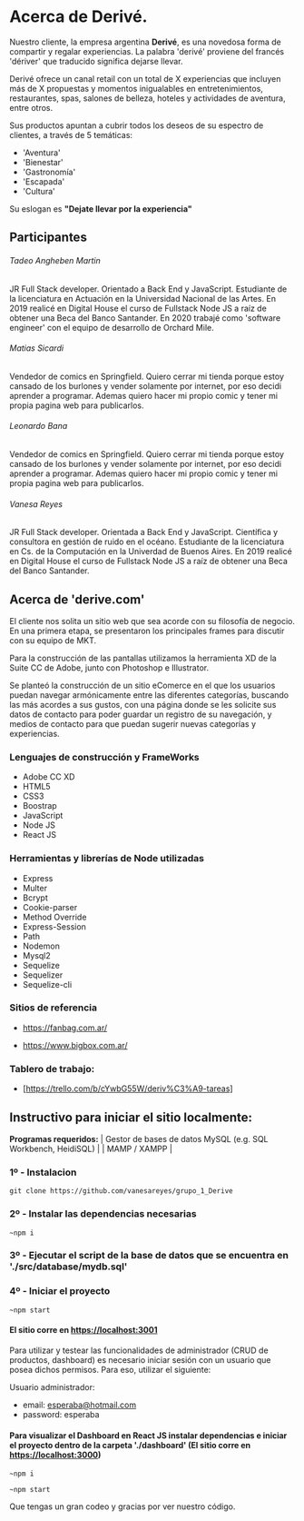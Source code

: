 # Acerca de Derivé.

Nuestro cliente, la empresa argentina **Derivé**, es una novedosa forma de compartir y regalar experiencias. 
La palabra 'derivé' proviene del francés 'dériver' que traducido significa dejarse llevar.

Derivé ofrece un canal retail con un total de X experiencias que incluyen más de X propuestas y momentos inigualables en entretenimientos, restaurantes, spas, salones de belleza, hoteles y actividades de aventura, entre otros.

Sus productos apuntan a cubrir todos los deseos de su espectro de clientes, a través de 5 temáticas:

- 'Aventura'
- 'Bienestar'
- 'Gastronomía'
- 'Escapada'
- 'Cultura'

Su eslogan es **"Dejate llevar por la experiencia"**

## Participantes

###### Tadeo Angheben Martin
JR Full Stack developer. Orientado a Back End y JavaScript. Estudiante de la licenciatura en Actuación en la Universidad Nacional de las Artes.
En 2019 realicé en Digital House el curso de Fullstack Node JS a raíz de obtener una Beca del Banco Santander. En 2020 trabajé como 'software engineer' con el equipo de desarrollo de Orchard Mile.

###### Matias Sicardi
Vendedor de comics en Springfield. Quiero cerrar mi tienda porque estoy cansado de los burlones y vender solamente por internet, por eso decidi aprender a programar. Ademas quiero hacer mi propio comic y tener mi propia pagina web para publicarlos.

###### Leonardo Bana
Vendedor de comics en Springfield. Quiero cerrar mi tienda porque estoy cansado de los burlones y vender solamente por internet, por eso decidi aprender a programar. Ademas quiero hacer mi propio comic y tener mi propia pagina web para publicarlos.

###### Vanesa Reyes
JR Full Stack developer. Orientada a Back End y JavaScript. Científica y consultora en gestión de ruido en el océano. Estudiante de la licenciatura en Cs. de la Computación en la Univerdad de Buenos Aires.
En 2019 realicé en Digital House el curso de Fullstack Node JS a raíz de obtener una Beca del Banco Santander.

## Acerca de 'derive.com'

El cliente nos solita un sitio web que sea acorde con su filosofía de negocio. En una primera etapa, se presentaron los principales frames para discutir con su equipo de MKT.

Para la construcción de las pantallas utilizamos la herramienta XD de la Suite CC de Adobe, junto con Photoshop e Illustrator.

Se planteó la construcción de un sitio eComerce en el que los usuarios puedan navegar armónicamente entre las diferentes categorías, buscando las más acordes a sus gustos, con una página donde se les solicite sus datos de contacto para poder guardar un registro de su navegación, y medios de contacto para que puedan sugerir nuevas categorías y experiencias.

### Lenguajes de construcción y FrameWorks

- Adobe CC XD
- HTML5
- CSS3
- Boostrap
- JavaScript
- Node JS
- React JS

### Herramientas y librerías de Node utilizadas

- Express
- Multer
- Bcrypt
- Cookie-parser
- Method Override
- Express-Session
- Path
- Nodemon
- Mysql2
- Sequelize
- Sequelizer
- Sequelize-cli

### Sitios de referencia

- https://fanbag.com.ar/

- https://www.bigbox.com.ar/

### Tablero de trabajo: 
- [https://trello.com/b/cYwbG55W/deriv%C3%A9-tareas]

## Instructivo para iniciar el sitio localmente:

**Programas requeridos:**
| Gestor de bases de datos MySQL (e.g. SQL Workbench, HeidiSQL) |
| MAMP / XAMPP                                              |


### 1º - Instalacion

```git clone https://github.com/vanesareyes/grupo_1_Derive```

### 2º - Instalar las dependencias necesarias

```~npm i```

### 3º - Ejecutar el script de la base de datos que se encuentra en './src/database/mydb.sql'
 
### 4º - Iniciar el proyecto

```~npm start```

#### El sitio corre en [https://localhost:3001](https://localhost:3001)

Para utilizar y testear las funcionalidades de administrador (CRUD de productos, dashboard) es necesario iniciar sesión con un usuario que posea dichos permisos. Para eso, utilizar el siguiente:

Usuario administrador: 
 - email: esperaba@hotmail.com
 - password: esperaba
 
 #### Para visualizar el Dashboard en React JS instalar dependencias e iniciar el proyecto dentro de la carpeta './dashboard' (El sitio corre en [https://localhost:3000](https://localhost:3000))
 
  ```~npm i```
  
  ```~npm start```

Que tengas un gran codeo y gracias por ver nuestro código.


